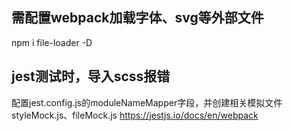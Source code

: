 ## 需配置webpack加载字体、svg等外部文件
npm i file-loader -D

## jest测试时，导入scss报错
配置jest.config.js的moduleNameMapper字段，并创建相关模拟文件styleMock.js、fileMock.js
https://jestjs.io/docs/en/webpack 